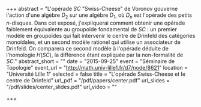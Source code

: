 +++
abstract = "L'opérade $SC$ \"Swiss-Cheese\" de Voronov gouverne l'action d'une algèbre $D_2$ sur une algèbre $D_1$, où $D_n$ est l'opérade des petits $n$-disques. Dans cet exposé, j'expliquerai comment obtenir une opérade faiblement équivalente au groupoïde fondamental de $SC$ : un premier modèle en groupoïdes qui fait intervenir le centre de Drinfeld des catégories monoïdales, et un second modèle rationel qui utilise un associateur de Drinfeld. On comparera ce second modèle à l'opérade déduite de l'homologie $H(SC)$, la différence étant expliquée par la non-formalité de $SC$."
abstract_short = ""
date = "2015-09-25"
event = "Séminaire de Topologie"
event_url = "http://math.univ-lille1.fr/d7/node/8621"
location = "Université Lille 1"
selected = false
title = "L'opérade Swiss-Cheese et le centre de Drinfeld"
url_pdf = "/pdf/papers/center.pdf"
url_slides = "/pdf/slides/center_slides.pdf"
url_video = ""

+++
